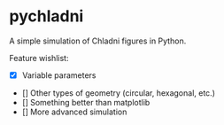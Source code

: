 # pychladni
A simple simulation of Chladni figures in Python.

Feature wishlist:

- [x] Variable parameters
- [] Other types of geometry (circular, hexagonal, etc.)
- [] Something better than matplotlib
- [] More advanced simulation
